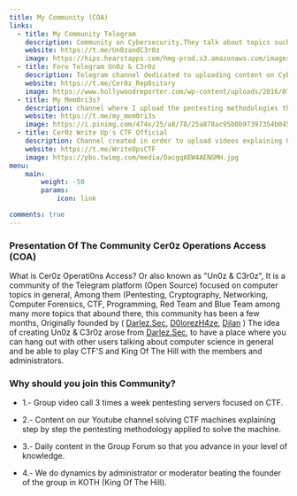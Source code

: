 ```yaml
---
title: My Community (COA)
links:
  - title: My Community Telegram
    description: Community on Cybersecurity,They talk about topics such as Computer Science, Pentesting, Programming, Networking, Computer Forensics, etc.
    website: https://t.me/Un0zandC3r0z
    image: https://hips.hearstapps.com/hmg-prod.s3.amazonaws.com/images/mr-robot-1557266089.jpg?crop=0.9765625xw:1xh;center,top&resize=640:*
  - title: Foro Telegram Un0z & C3r0z
    description: Telegram channel dedicated to uploading content on Cybersecurity, including Courses, Pdf's Books and more
    website: https://t.me/Cer0z_Rep0sitory  
    image: https://www.hollywoodreporter.com/wp-content/uploads/2016/07/Mr_Robot_Most_Mind_Bending_Twists_2_H_2016_0.jpg?w=1024
  - title: My Mem0ri3s?
    description: channel where I upload the pentesting methodologies that I apply in different CTF'S that I make, from levels like Insane to Easy from platforms like TryHackMe, HackTheBox, VulnHub etc...
    website: https://t.me/my_mem0ri3s
    image: https://i.pinimg.com/474x/25/a8/78/25a878ac95b0b97397354b0457b3c9ad.jpg
  - title: Cer0z Write Up's CTF Official
    description: Channel created in order to upload videos explaining CTF'S, Techniques and use of Pentesting tools, Bugs or Errors that usually happen in Linux, among other things...
    website: https://t.me/WriteUpsCTF
    image: https://pbs.twimg.com/media/DacgqAEW4AENGMH.jpg
menu:
    main: 
        weight: -50
        params:
            icon: link

comments: true
---
```

### Presentation Of The Community Cer0z Operations Access (COA)

What is Cer0z Operati0ns Access? Or also known as "Un0z & C3r0z",
It is a community of the Telegram platform (Open Source) focused
on computer topics in general, Among them (Pentesting, Cryptography,
Networking, Computer Forensics, CTF, Programming, Red Team and Blue Team
among many more topics that abound there, this community has been a few months, 
Originally founded by ( [Darlez.Sec](https://twitter.com/DarlezSec), [D0lorezH4ze](), [Dilan](https://instagram.com/dilanfeo_) ) 
The idea of ​​creating Un0z & C3r0z arose from [Darlez.Sec](https://twitter.com/DarlezSec), to have a place where you can hang out with other users talking about computer science in general and be able to play CTF'S and King Of The Hill with the members and administrators.
### Why should you join this Community?

* 1.- Group video call 3 times a week pentesting servers focused on CTF.

* 2.- Content on our Youtube channel solving CTF machines explaining step by step the pentesting methodology applied to solve the machine.

* 3.- Daily content in the Group Forum so that you advance in your level of knowledge.

* 4.- We do dynamics by administrator or moderator beating the founder of the group in KOTH (King Of The Hill).

